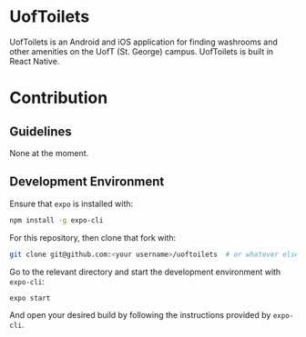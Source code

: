 # UofToilets

UofToilets is an Android and iOS application for finding washrooms and other amenities on the UofT (St. George) campus. UofToilets is built in React Native.

# Contribution

## Guidelines

None at the moment.

## Development Environment

Ensure that `expo` is installed with:

```bash
npm install -g expo-cli
```

For this repository, then clone that fork with:

```bash
git clone git@github.com:<your username>/uoftoilets  # or whatever else you called the fork
```

Go to the relevant directory and start the development environment with `expo-cli`:

```bash
expo start
```

And open your desired build by following the instructions provided by `expo-cli`.
